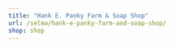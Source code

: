 ```yaml
---
title: "Hank E. Panky Farm & Soap Shop"
url: /selma/hank-e-panky-farm-and-soap-shop/
shop: shop
---
```

